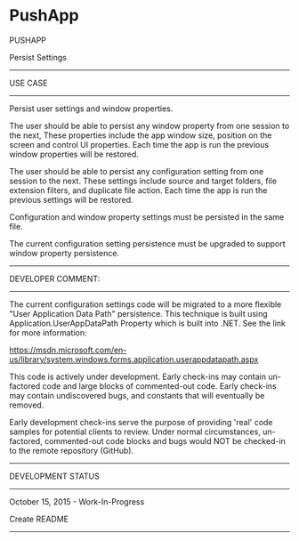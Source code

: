 # PushApp
PUSHAPP

Persist Settings

-----------------------------------

USE CASE

-----------------------------------

Persist user settings and window properties.

The user should be able to persist any window property from one session to the next, These properties include the app window size, position on the screen and control UI properties. Each time the app is run the previous window properties will be restored.

The user should be able to persist any configuration setting from one session to the next. These settings include source and target folders, file extension filters, and duplicate file action.  Each time the app is run the previous settings will be restored.

Configuration and window property settings must be persisted in the same file. 

The current configuration setting persistence must be upgraded to support window property persistence.

-----------------------------------

DEVELOPER COMMENT:

-----------------------------------

The current configuration settings code will be migrated to a more flexible "User Application Data Path" persistence.  This technique is built using Application.UserAppDataPath Property which is built into .NET.  See the link for more information: 

https://msdn.microsoft.com/en-us/library/system.windows.forms.application.userappdatapath.aspx

This code is actively under development.  Early check-ins may contain un-factored code and large blocks of commented-out code.  Early check-ins may contain undiscovered bugs, and constants that will eventually be removed.

Early development check-ins serve the purpose of providing 'real' code samples for potential clients to review.  Under normal circumstances, un-factored, commented-out code blocks and bugs would NOT be checked-in to the remote repository (GitHub). 

-----------------------------------

DEVELOPMENT STATUS

-----------------------------------

October 15, 2015 - Work-In-Progress

Create README

-----------------------------------
